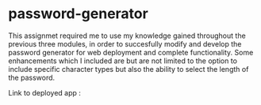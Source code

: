 # password-generator 
This assignmet required me to use my knowledge gained throughout the previous three modules, in order to succesfully modify and develop the password generator for web deployment and complete functionality. Some enhancements which I included are but are not limited to the option to include specific character types but also the ability to select the length of the password.

Link to deployed app : 
